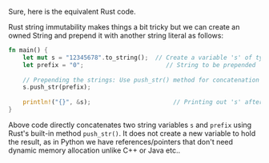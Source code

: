 Sure, here is the equivalent Rust code.

Rust string immutability makes things a bit tricky but we can create an owned String and prepend it with another string literal as follows:

```rust
fn main() {
    let mut s = "12345678".to_string();  // Create a variable 's' of type `String`.
    let prefix = "0";                       // String to be prepended
    
    // Prepending the strings: Use push_str() method for concatenation in Rust as it directly appends the string to the existing one, unlike Python where we use + operator for that purpose
    s.push_str(prefix);
    
    println!("{}", &s);                       // Printing out 's' after prepending "0" to it
}
```

Above code directly concatenates two string variables `s` and `prefix` using Rust's built-in method `push_str()`. It does not create a new variable to hold the result, as in Python we have references/pointers that don't need dynamic memory allocation unlike C++ or Java etc..

